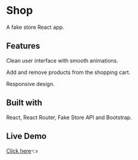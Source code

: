 # Shop
A fake store React app.

## Features
Clean user interface with smooth animations.

Add and remove products from the shopping cart.

Responsive design.

## Built with
React, React Router, Fake Store API and Bootstrap.

## Live Demo
[Click here](http://shino022.github.io/Shop)👈
